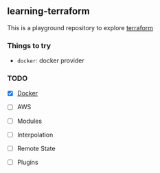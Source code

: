 ## learning-terraform

This is a playground repository to explore [terraform](https://www.terraform.io)

### Things to try

 - `docker`: docker provider

### TODO

 - [x] [Docker](docker/README.md)
 - [ ] AWS
 - [ ] Modules
 - [ ] Interpolation
 - [ ] Remote State
 - [ ] Plugins

